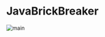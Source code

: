 # JavaBrickBreaker

![main](https://user-images.githubusercontent.com/60598051/100367323-67f63f00-3045-11eb-9ab4-d8d90a04934f.png)
